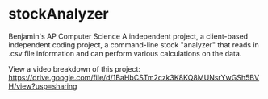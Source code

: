 # stockAnalyzer
Benjamin's AP Computer Science A independent project, a client-based independent coding project, a command-line stock "analyzer" that reads in .csv file information and can perform various calculations on the data.

View a video breakdown of this project:
https://drive.google.com/file/d/1BaHbCSTm2czk3K8KQ8MUNsrYwGSh5BVH/view?usp=sharing

